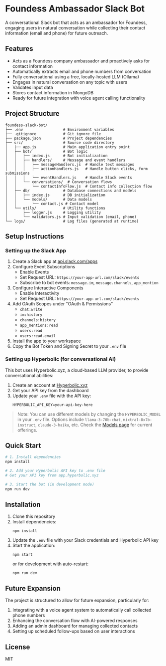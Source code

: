 # Foundess Ambassador Slack Bot

A conversational Slack bot that acts as an ambassador for Foundess, engaging users in natural conversation while collecting their contact information (email and phone) for future outreach.

## Features

- Acts as a Foundess company ambassador and proactively asks for contact information
- Automatically extracts email and phone numbers from conversation
- Fully conversational using a free, locally-hosted LLM (Ollama)
- Engages in natural conversation on any topic with users
- Validates input data
- Stores contact information in MongoDB
- Ready for future integration with voice agent calling functionality

## Project Structure

```
foundess-slack-bot/
├── .env                  # Environment variables
├── .gitignore            # Git ignore file
├── package.json          # Project dependencies
├── src/                  # Source code directory
│   ├── app.js            # Main application entry point
│   ├── bot/              # Bot logic
│   │   ├── index.js      # Bot initialization
│   │   ├── handlers/     # Message and event handlers
│   │   │   ├── messageHandlers.js  # Handle text messages
│   │   │   ├── actionHandlers.js   # Handle button clicks, form submissions
│   │   │   └── eventHandlers.js    # Handle Slack events
│   │   └── conversations/  # Conversation flows
│   │       └── contactInfoFlow.js  # Contact info collection flow
│   ├── db/               # Database connections and models
│   │   ├── index.js      # DB initialization
│   │   └── models/       # Data models
│   │       └── contact.js # Contact model
│   └── utils/            # Utility functions
│       ├── logger.js     # Logging utility
│       └── validators.js # Input validation (email, phone)
└── logs/                 # Log files (generated at runtime)
```

## Setup Instructions

### Setting up the Slack App

1. Create a Slack app at [api.slack.com/apps](https://api.slack.com/apps)
2. Configure Event Subscriptions
   - Enable Events
   - Set Request URL: `https://your-app-url.com/slack/events`
   - Subscribe to bot events: `message.im`, `message.channels`, `app_mention`
3. Configure Interactive Components
   - Enable Interactivity
   - Set Request URL: `https://your-app-url.com/slack/events`
4. Add OAuth Scopes under "OAuth & Permissions"
   - `chat:write`
   - `im:history`
   - `channels:history`
   - `app_mentions:read`
   - `users:read`
   - `users:read.email`
5. Install the app to your workspace
6. Copy the Bot Token and Signing Secret to your `.env` file

### Setting up Hyperbolic (for conversational AI)

This bot uses Hyperbolic.xyz, a cloud-based LLM provider, to provide conversational abilities:

1. Create an account at [Hyperbolic.xyz](https://app.hyperbolic.xyz)
2. Get your API key from the dashboard
3. Update your `.env` file with the API key:
   ```
   HYPERBOLIC_API_KEY=your-api-key-here
   ```

> Note: You can use different models by changing the `HYPERBOLIC_MODEL` in your `.env` file. Options include `llama-3-70b-chat`, `mixtral-8x7b-instruct`, `claude-3-haiku`, etc. Check the [Models page](https://app.hyperbolic.xyz/models) for current offerings.

## Quick Start

```bash
# 1. Install dependencies
npm install

# 2. Add your Hyperbolic API key to .env file
# Get your API key from app.hyperbolic.xyz

# 3. Start the bot (in development mode)
npm run dev
```

## Installation

1. Clone this repository
2. Install dependencies:
   ```
   npm install
   ```
3. Update the `.env` file with your Slack credentials and Hyperbolic API key
4. Start the application:
   ```
   npm start
   ```
   or for development with auto-restart:
   ```
   npm run dev
   ```

## Future Expansion

The project is structured to allow for future expansion, particularly for:

1. Integrating with a voice agent system to automatically call collected phone numbers
2. Enhancing the conversation flow with AI-powered responses
3. Adding an admin dashboard for managing collected contacts
4. Setting up scheduled follow-ups based on user interactions

## License

MIT